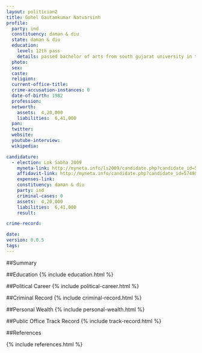 ```yaml
---
layout: politician2
title: Gohel Gautamkumar Natvarsinh
profile: 
  party: ind
  constituency: daman & diu
  state: daman & diu
  education: 
    level: 12th pass
    details: passed bachelor of arts from south gujarat university in the year 2005
  photo: 
  sex: 
  caste: 
  religion: 
  current-office-title: 
  crime-accusation-instances: 0
  date-of-birth: 1982
  profession: 
  networth: 
    assets:  4,20,000
    liabilities:  6,41,000
  pan: 
  twitter: 
  website: 
  youtube-interview: 
  wikipedia: 

candidature: 
  - election: Lok Sabha 2009
    myneta-link: http://myneta.info/ls2009/candidate.php?candidate_id=5749
    affidavit-link: http://myneta.info/candidate.php?candidate_id=5749&scan=original
    expenses-link: 
    constituency: daman & diu 
    party: ind
    criminal-cases: 0
    assets:  4,20,000
    liabilities:  6,41,000
    result:  

crime-record: 

date: 
version: 0.0.5
tags: 
---
```

##Summary


##Education
{% include education.html %}


##Political Career
{% include political-career.html %}


##Criminal Record
{% include criminal-record.html %}


##Personal Wealth
{% include personal-wealth.html %}


##Public Office Track Record
{% include track-record.html %}


##References


{% include references.html %}